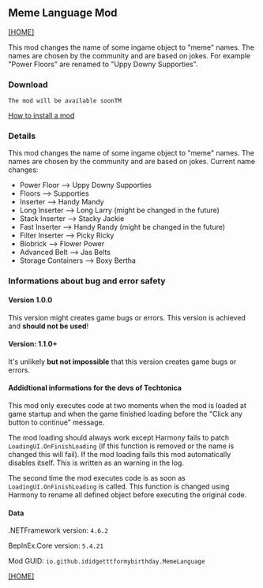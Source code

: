 ## Meme Language Mod

[[HOME]](index.md)

This mod changes the name of some ingame object to "meme" names. The names are chosen by the community and are based on jokes. For example "Power Floors" are renamed to "Uppy Downy Supporties".

### Download

`The mod will be available soonTM`

[How to install a mod](HowToInstall.md)

### Details

This mod changes the name of some ingame object to "meme" names. The names are chosen by the community and are based on jokes.
Current name changes:
- Power Floor     -->   Uppy Downy Supporties
- Floors          -->   Supporties
- Inserter        -->   Handy Mandy
- Long Inserter   -->   Long Larry (might be changed in the future)
- Stack Inserter  -->   Stacky Jackie
- Fast Inserter   -->   Handy Randy (might be changed in the future)
- Filter Inserter -->   Picky Ricky
- Biobrick        -->   Flower Power
- Advanced Belt   -->   Jas Belts
- Storage Containers --> Boxy Bertha

### Informations about bug and error safety

#### Version 1.0.0
This version might creates game bugs or errors. This version is achieved and **should not be used**!

#### Version: 1.1.0+
It's unlikely **but not impossible** that this version creates game bugs or errors.

#### Addidtional informations for the devs of Techtonica

This mod only executes code at two moments when the mod is loaded at game startup and when the game finished loading before the "Click any button to continue" message.

The mod loading should always work except Harmony fails to patch `LoadingUI.OnFinishLoading` (if this function is removed or the name is changed this will fail). If the mod loading fails this mod automatically disables itself. This is written as an warning in the log.

The second time the mod executes code is as soon as `LoadingUI.OnFinishLoading` is called. This function is changed using Harmony to rename all defined object before executing the original code.

#### Data

.NETFramework version: `4.6.2`

BepInEx.Core version: `5.4.21`

Mod GUID: `io.github.ididgetttformybirthday.MemeLanguage`

[[HOME]](index.md)
